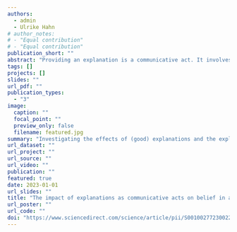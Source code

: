 ```yaml
---
authors:
  - admin
  - Ulrike Hahn
# author_notes:
# - "Equal contribution"
# - "Equal contribution"
publication_short: ""
abstract: "Providing an explanation is a communicative act. It involves an explainee, a person who receives an explanation, and an explainer, a person (or sometimes a machine) who provides an explanation. The majority of research on explanation has focused on how explanations alter explainees’ beliefs. However, one general feature of communicative acts is that they also provide information about the speaker (explainer). Work on argumentation suggests that the speaker’s reliability interacts with the content of the speaker’s message and has a significant impact on argument strength. In five experiments we explore the interplay between explanation, the explainee’s confidence in what is being explained, and the explainer’s reliability. Experiment 1 replicates results from previous literature on the impact of explanations on an explainee’s confidence in what is being explained using real-world explanations. Experiments 2 and 3 show that providing an explanation not only impacts the explainee’s confidence about what is being explained but also influences beliefs about the reliability of the explainer. Additionally, the two experiments demonstrate that the impact of explanation on the explainee’s confidence is mediated by the reliability of the explainer. In Experiment 4, we experimentally manipulated the explainer’s reliability and found that both the explainer’s reliability and whether or not an explanation was provided have a significant effect on the explainee’s confidence in what is being explained. In Experiment 5, we observed an interaction between providing an explanation and the explainer’s reliability. Specifically, we found that providing an explanation has a significantly greater impact on the explainee’s confidence in what is being explained when the explainer’s reliability is low compared to when that reliability is high. Throughout the study we point to the important impact of background knowledge, warranting further studies on this matter."
tags: []
projects: []
slides: ""
url_pdf: ""
publication_types:
  - "3"
image:
  caption: ""
  focal_point: ""
  preview_only: false
  filename: featured.jpg
summary: "Investigating the effects of (good) explanations and the explainer's reliability on our beliefs in what is being explained."
url_dataset: ""
url_project: ""
url_source: ""
url_video: ""
publication: ""
featured: true
date: 2023-01-01
url_slides: ""
title: "The impact of explanations as communicative acts on belief in a claim: The role of source reliability"
url_poster: ""
url_code: ""
doi: "https://www.sciencedirect.com/science/article/pii/S0010027723002202"
---
```

